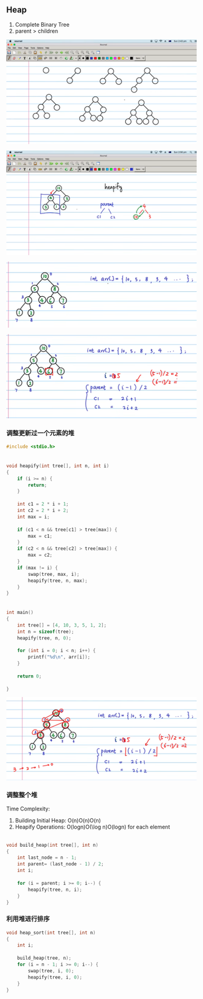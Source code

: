 ## Heap

1. Complete Binary Tree
2. parent > children

![image-20241030220841722](assets/image-20241030220841722.png)

![image-20241030221357691](assets/image-20241030221357691.png)

![image-20241030221754379](assets/image-20241030221754379.png)



![image-20241030222004785](assets/image-20241030222004785.png)

### 调整更新过一个元素的堆

```c
#include <stdio.h>


void heapify(int tree[], int n, int i)
{
    if (i >= n) {
        return;
    }
    
    int c1 = 2 * i + 1;
    int c2 = 2 * i + 2;
    int max = i;
    
    if (c1 < n && tree[c1] > tree[max]) {
        max = c1;
    }
    if (c2 < n && tree[c2] > tree[max]) {
        max = c2;
    }
    if (max != i) {
        swap(tree, max, i);
        heapify(tree, n, max);
    }
}


int main()
{
    int tree[] = [4, 10, 3, 5, 1, 2];
    int n = sizeof(tree);
    heapify(tree, n, 0);
    
    for (int i = 0; i < n; i++) {
        printf("%d\n", arr[i]);
    }
    
    return 0;
    
}
```

![image-20241030224504623](assets/image-20241030224504623.png)

### 调整整个堆

Time Complexity:

1. Building Initial Heap: O(n)O(n)O(n)
2. Heapify Operations: O(log⁡n)O(\log n)O(logn) for each element

```c

void build_heap(int tree[], int n)
{
    int last_node = n - 1;
    int parent= (last_node - 1) / 2;
    int i;
    
    for (i = parent; i >= 0; i--) {
        heapify(tree, n, i);
    }
}
```

### 利用堆进行排序

```c
void heap_sort(int tree[], int n)
{
    int i;
    
    build_heap(tree, n);
    for (i = n - 1; i >= 0; i--) {
        swap(tree, i, 0);
        heapify(tree, i, 0);
    }
}
```

